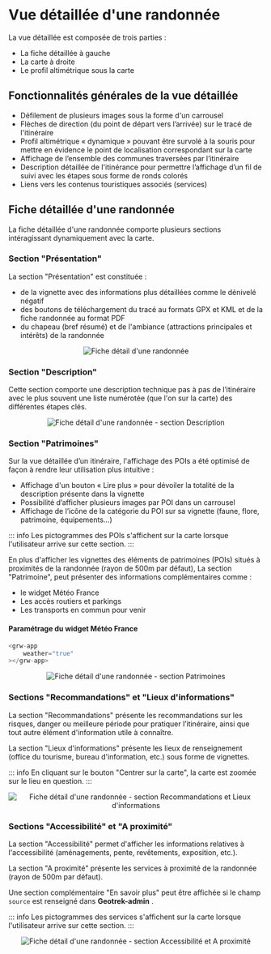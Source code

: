 # Vue détaillée d'une randonnée

La vue détaillée est composée de trois parties :

- La fiche détaillée à gauche
- La carte à droite
- Le profil altimétrique sous la carte

## Fonctionnalités générales de la vue détaillée

- Défilement de plusieurs images sous la forme d'un carrousel
- Flèches de direction (du point de départ vers l’arrivée) sur le tracé de l'itinéraire
- Profil altimétrique « dynamique » pouvant être survolé à la souris pour mettre en évidence le point de localisation correspondant sur la carte
- Affichage de l’ensemble des communes traversées par l’itinéraire
- Description détaillée de l'itinérance pour permettre l’affichage d’un fil de suivi avec les étapes sous forme de ronds colorés
- Liens vers les contenus touristiques associés (services)


## Fiche détaillée d'une randonnée

La fiche détaillée d'une randonnée comporte plusieurs sections intéragissant dynamiquement avec la carte.

### Section "Présentation"

La section "Présentation" est constituée :

- de la vignette avec des informations plus détaillées comme le dénivelé négatif
- des boutons de téléchargement du tracé au formats GPX et KML et de la fiche randonnée au format PDF
- du chapeau (bref résumé) et de l'ambiance (attractions principales et intérêts) de la randonnée

<center>
  <a title="Fiche détail d'une randonnée"><img src="/components/detail_trek.png" alt="Fiche détail d'une randonnée"></a>
</center>

### Section "Description"

Cette section comporte une description technique pas à pas de l’itinéraire avec le plus souvent une liste numérotée (que l'on sur la carte) des différentes étapes clés.

<center>
  <a title="Fiche détail d'une randonnée - section Description"><img src="/components/detail_trek_description.png" alt="Fiche détail d'une randonnée - section Description"></a>
</center>

### Section "Patrimoines"

Sur la vue détaillée d’un itinéraire, l'affichage des POIs a été optimisé de façon à rendre leur utilisation plus intuitive :

- Affichage d'un bouton « Lire plus » pour dévoiler la totalité de la description présente dans la vignette
- Possibilité d’afficher plusieurs images par POI dans un carrousel
- Affichage de l’icône de la catégorie du POI sur sa vignette (faune, flore, patrimoine, équipements…)

::: info
Les pictogrammes des POIs s'affichent sur la carte lorsque l'utilisateur arrive sur cette section.
:::

En plus d'afficher les vignettes des éléments de patrimoines (POIs) situés à proximités de la randonnée (rayon de 500m par défaut), La section "Patrimoine", peut présenter des informations complémentaires comme :
- le widget Météo France
- Les accès routiers et parkings
- Les transports en commun pour venir

#### Paramétrage du widget Météo France

```js
<grw-app
	weather="true"
></grw-app>
```

<center>
  <a title="Fiche détail d'une randonnée - section Patrimoines"><img src="/components/detail_trek_poi.png" alt="Fiche détail d'une randonnée - section Patrimoines"></a>
</center>

### Sections "Recommandations" et "Lieux d'informations"

La section "Recommandations" présente les recommandations sur les risques, danger ou meilleure période pour pratiquer l’itinéraire, ainsi que tout autre élément d'information utile à connaître.

La section "Lieux d'informations" présente les lieux de renseignement (office du tourisme, bureau d'information, etc.) sous forme de vignettes. 

::: info
En cliquant sur le bouton "Centrer sur la carte", la carte est zoomée sur le lieu en question.
:::


<center>
  <a title="Fiche détail d'une randonnée - section Recommandations et Lieux d'informations"><img src="/components/detail_trek_informationdesk.png" alt="Fiche détail d'une randonnée - section Recommandations et Lieux d'informations"></a>
</center>

### Sections "Accessibilité" et "A proximité"

La section "Accessibilité" permet d'afficher les informations relatives à l'accessibilité (aménagements, pente, revêtements, exposition, etc.).

La section "A proximité" présente les services à proximité de la randonnée (rayon de 500m par défaut).

Une section complémentaire "En savoir plus" peut être affichée si le champ `source` est renseigné dans **Geotrek-admin** .

::: info
Les pictogrammes des services s'affichent sur la carte lorsque l'utilisateur arrive sur cette section.
:::

<center>
  <a title="Fiche détail d'une randonnée - section Accessibilité et A proximité"><img src="/components/detail_trek_touristis_content.png" alt="Fiche détail d'une randonnée - section Accessibilité et A proximité"></a>
</center>